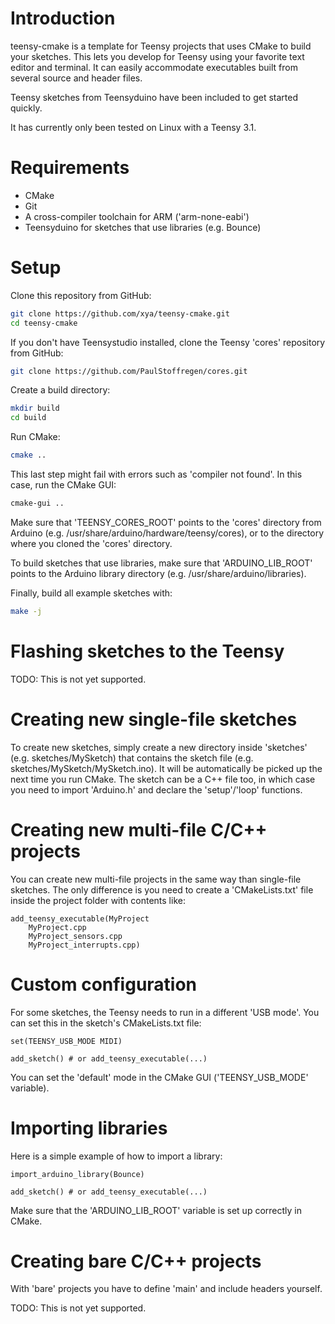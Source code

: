 # Introduction

teensy-cmake is a template for Teensy projects that uses CMake to build your sketches.
This lets you develop for Teensy using your favorite text editor and terminal.
It can easily accommodate executables built from several source and header files.

Teensy sketches from Teensyduino have been included to get started quickly.

It has currently only been tested on Linux with a Teensy 3.1.

# Requirements

* CMake
* Git
* A cross-compiler toolchain for ARM ('arm-none-eabi')
* Teensyduino for sketches that use libraries (e.g. Bounce)

# Setup

Clone this repository from GitHub:

```bash
git clone https://github.com/xya/teensy-cmake.git
cd teensy-cmake
```

If you don't have Teensystudio installed, clone the Teensy 'cores' repository from GitHub:

```bash
git clone https://github.com/PaulStoffregen/cores.git
```

Create a build directory:

```bash
mkdir build
cd build
```

Run CMake:
```bash
cmake ..
```

This last step might fail with errors such as 'compiler not found'. In this case, run the CMake GUI:

```bash
cmake-gui ..
```

Make sure that 'TEENSY_CORES_ROOT' points to the 'cores' directory from Arduino (e.g. /usr/share/arduino/hardware/teensy/cores), or to the directory where you cloned the 'cores' directory.

To build sketches that use libraries, make sure that 'ARDUINO_LIB_ROOT' points to the Arduino library directory (e.g. /usr/share/arduino/libraries).

Finally, build all example sketches with:
```bash
make -j
```

# Flashing sketches to the Teensy

TODO: This is not yet supported.

# Creating new single-file sketches

To create new sketches, simply create a new directory inside 'sketches' (e.g. sketches/MySketch) that contains the sketch file (e.g. sketches/MySketch/MySketch.ino). It will be automatically be picked up the next time you run CMake. The sketch can be a C++ file too, in which case you need to import 'Arduino.h' and declare the 'setup'/'loop' functions.

# Creating new multi-file C/C++ projects

You can create new multi-file projects in the same way than single-file sketches. The only difference is you need to create a 'CMakeLists.txt' file inside the project folder with contents like:

```
add_teensy_executable(MyProject
    MyProject.cpp
    MyProject_sensors.cpp
    MyProject_interrupts.cpp)
```

# Custom configuration

For some sketches, the Teensy needs to run in a different 'USB mode'. You can set this in the sketch's CMakeLists.txt file:

```
set(TEENSY_USB_MODE MIDI)

add_sketch() # or add_teensy_executable(...)
```

You can set the 'default' mode in the CMake GUI ('TEENSY_USB_MODE' variable).

# Importing libraries

Here is a simple example of how to import a library:

```
import_arduino_library(Bounce)

add_sketch() # or add_teensy_executable(...)
```

Make sure that the 'ARDUINO_LIB_ROOT' variable is set up correctly in CMake.

# Creating bare C/C++ projects

With 'bare' projects you have to define 'main' and include headers yourself.

TODO: This is not yet supported.

